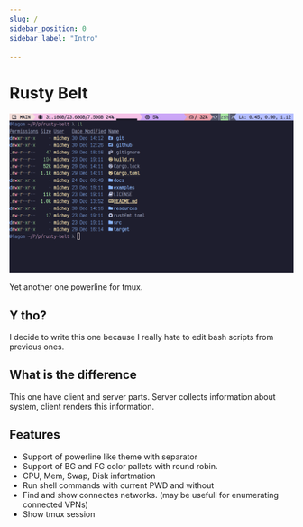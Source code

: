 ```yaml
---
slug: /
sidebar_position: 0
sidebar_label: "Intro"

---
```


# Rusty Belt

![Screenshot wiht default cofig](./../../resources/default_config_screenshot.png)

Yet another one powerline for tmux.

## Y tho?

I decide to write this one because I really hate to edit bash scripts from previous ones.

## What is the difference

This one have client and server parts. Server collects information about system, client renders this information. 

## Features
 - Support of powerline like theme with separator
 - Support of BG and FG color pallets with round robin. 
 - CPU, Mem, Swap, Disk infortmation
 - Run shell commands with current PWD and without
 - Find and show connectes networks. (may be usefull for enumerating connected VPNs)
 - Show tmux session
 

